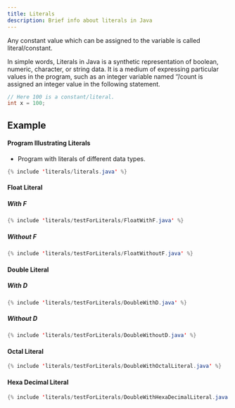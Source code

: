 ```yaml
---
title: Literals
description: Brief info about literals in Java
---
```


Any constant value which can be assigned to the variable is called literal/constant. 

In simple words, Literals in Java is a synthetic representation of boolean, numeric, character, or string data. It is a medium of expressing particular values in the program, such as an integer variable named ‘’/count is assigned an integer value in the following statement.

```java
// Here 100 is a constant/literal.
int x = 100; 
```

## Example
#### Program Illustrating Literals
- Program with literals of different data types.
```java
{% include 'literals/literals.java' %}
```

#### Float Literal
##### With F
```java
{% include 'literals/testForLiterals/FloatWithF.java' %}
```
##### Without F
```java
{% include 'literals/testForLiterals/FloatWithoutF.java' %}
```

#### Double Literal
##### With D
```java
{% include 'literals/testForLiterals/DoubleWithD.java' %}
```
##### Without D
```java
{% include 'literals/testForLiterals/DoubleWithoutD.java' %}
```

#### Octal Literal
```java
{% include 'literals/testForLiterals/DoubleWithOctalLiteral.java' %}
```

#### Hexa Decimal Literal
```java
{% include 'literals/testForLiterals/DoubleWithHexaDecimalLiteral.java' %}
```
